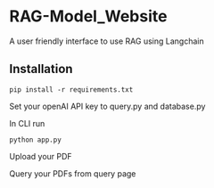 # RAG-Model_Website
A user friendly interface to use RAG using Langchain

## Installation
```
pip install -r requirements.txt
```
Set your openAI API key to query.py and database.py

In CLI run
```
python app.py
```
Upload your PDF

Query your PDFs from query page
